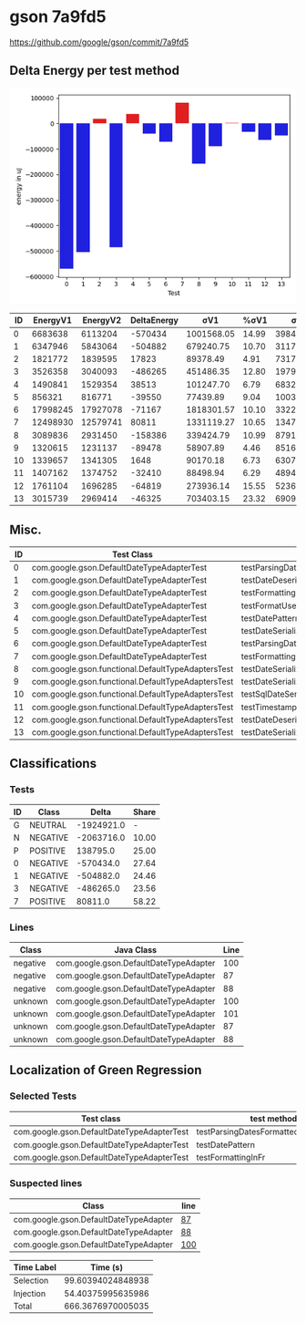 # gson 7a9fd5


https://github.com/google/gson/commit/7a9fd5



## Delta Energy per test method

![](./gson_delta_energy_0_v.png)


| ID | EnergyV1 | EnergyV2 | DeltaEnergy | σV1 | %σV1 | σV2 | %σV2 |
| --- | --- | --- | --- | --- | --- | --- | --- |
| 0 | 6683638 | 6113204 | -570434 | 1001568.05 | 14.99 | 398423.82 | 6.52 |
| 1 | 6347946 | 5843064 | -504882 | 679240.75 | 10.70 | 311710.51 | 5.33 |
| 2 | 1821772 | 1839595 | 17823 | 89378.49 | 4.91 | 73176.79 | 3.98 |
| 3 | 3526358 | 3040093 | -486265 | 451486.35 | 12.80 | 197909.26 | 6.51 |
| 4 | 1490841 | 1529354 | 38513 | 101247.70 | 6.79 | 68327.26 | 4.47 |
| 5 | 856321 | 816771 | -39550 | 77439.89 | 9.04 | 100321.24 | 12.28 |
| 6 | 17998245 | 17927078 | -71167 | 1818301.57 | 10.10 | 332266.73 | 1.85 |
| 7 | 12498930 | 12579741 | 80811 | 1331119.27 | 10.65 | 1347688.41 | 10.71 |
| 8 | 3089836 | 2931450 | -158386 | 339424.79 | 10.99 | 87914.12 | 3.00 |
| 9 | 1320615 | 1231137 | -89478 | 58907.89 | 4.46 | 85164.62 | 6.92 |
| 10 | 1339657 | 1341305 | 1648 | 90170.18 | 6.73 | 63072.19 | 4.70 |
| 11 | 1407162 | 1374752 | -32410 | 88498.94 | 6.29 | 48940.06 | 3.56 |
| 12 | 1761104 | 1696285 | -64819 | 273936.14 | 15.55 | 52367.33 | 3.09 |
| 13 | 3015739 | 2969414 | -46325 | 703403.15 | 23.32 | 69094.35 | 2.33 |

## Misc.

| ID | Test Class | Test Method |
| --- | --- | --- |
| 0 | com.google.gson.DefaultDateTypeAdapterTest | testParsingDatesFormattedWithUsLocale |
| 1 | com.google.gson.DefaultDateTypeAdapterTest | testDateDeserializationISO8601 |
| 2 | com.google.gson.DefaultDateTypeAdapterTest | testFormattingInEnUs |
| 3 | com.google.gson.DefaultDateTypeAdapterTest | testFormatUsesDefaultTimezone |
| 4 | com.google.gson.DefaultDateTypeAdapterTest | testDatePattern |
| 5 | com.google.gson.DefaultDateTypeAdapterTest | testDateSerialization |
| 6 | com.google.gson.DefaultDateTypeAdapterTest | testParsingDatesFormattedWithSystemLocale |
| 7 | com.google.gson.DefaultDateTypeAdapterTest | testFormattingInFr |
| 8 | com.google.gson.functional.DefaultTypeAdaptersTest | testDateSerializationWithPatternNotOverridenByTypeAdapter |
| 9 | com.google.gson.functional.DefaultTypeAdaptersTest | testDateSerializationWithPattern |
| 10 | com.google.gson.functional.DefaultTypeAdaptersTest | testSqlDateSerialization |
| 11 | com.google.gson.functional.DefaultTypeAdaptersTest | testTimestampSerialization |
| 12 | com.google.gson.functional.DefaultTypeAdaptersTest | testDateDeserializationWithPattern |
| 13 | com.google.gson.functional.DefaultTypeAdaptersTest | testDateSerializationInCollection |



## Classifications

### Tests
| ID | Class | Delta | Share |
| --- | --- | --- | --- |
| G | NEUTRAL | -1924921.0 | - |
| N | NEGATIVE | -2063716.0 | 10.00 |
| P | POSITIVE | 138795.0 | 25.00 |
| 0 | NEGATIVE | -570434.0 | 27.64 |
| 1 | NEGATIVE | -504882.0 | 24.46 |
| 3 | NEGATIVE | -486265.0 | 23.56 |
| 7 | POSITIVE | 80811.0 | 58.22 |

### Lines
| Class | Java Class | Line |
| --- | --- | --- |
| negative | com.google.gson.DefaultDateTypeAdapter | 100 |
| negative | com.google.gson.DefaultDateTypeAdapter | 87 |
| negative | com.google.gson.DefaultDateTypeAdapter | 88 |
| unknown | com.google.gson.DefaultDateTypeAdapter | 100 |
| unknown | com.google.gson.DefaultDateTypeAdapter | 101 |
| unknown | com.google.gson.DefaultDateTypeAdapter | 87 |
| unknown | com.google.gson.DefaultDateTypeAdapter | 88 |



## Localization of Green Regression
### Selected Tests
| Test class | test method |
| --- | --- |
| com.google.gson.DefaultDateTypeAdapterTest | testParsingDatesFormattedWithUsLocale |
| com.google.gson.DefaultDateTypeAdapterTest | testDatePattern |
| com.google.gson.DefaultDateTypeAdapterTest | testFormattingInFr |

### Suspected lines
| Class | line |
| --- | --- |
| com.google.gson.DefaultDateTypeAdapter | [87](https://github.com/google/gson/tree/7a9fd5/gson/src/main/java/com/google/gson/DefaultDateTypeAdapter.java#L87) |
| com.google.gson.DefaultDateTypeAdapter | [88](https://github.com/google/gson/tree/7a9fd5/gson/src/main/java/com/google/gson/DefaultDateTypeAdapter.java#L87#L88) |
| com.google.gson.DefaultDateTypeAdapter | [100](https://github.com/google/gson/tree/7a9fd5/gson/src/main/java/com/google/gson/DefaultDateTypeAdapter.java#L87#L88#L100) |



| Time Label | Time (s) |
| --- | --- |
| Selection | 99.60394024848938 |
| Injection | 54.40375995635986 |
| Total | 666.3676970005035 |



